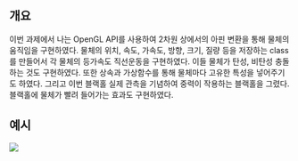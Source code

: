 ## 개요
이번 과제에서 나는 OpenGL API를 사용하여 2차원 상에서의 아핀 변환을 통해 물체의 움직임을 구현하였다. 물체의 위치, 속도, 가속도, 방향, 크기, 질량 등을 저장하는 class를 만들어서 각 물체의 등가속도 직선운동을 구현하였다. 이들 물체가 탄성, 비탄성 충돌하는 것도 구현하였다. 또한 상속과 가상함수를 통해 물체마다 고유한 특성을 넣어주기도 하였다. 그리고 이번 블랙홀 실제 관측을 기념하여 중력이 작용하는 블랙홀을 그렸다. 블랙홀에 물체가 빨려 들어가는 효과도 구현하였다.

## 예시
![](./HW1_S171667.gif)
